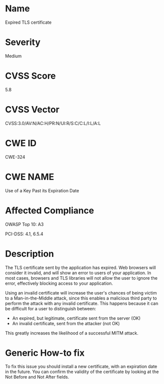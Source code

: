 
# Name

Expired TLS certificate

# Severity

Medium

# CVSS Score

5.8

# CVSS Vector

CVSS:3.0/AV:N/AC:H/PR:N/UI:R/S:C/C:L/I:L/A:L

# CWE ID

CWE-324

# CWE NAME 

Use of a Key Past its Expiration Date

# Affected Compliance

OWASP Top 10: A3

PCI-DSS: 4.1, 6.5.4

# Description

The TLS certificate sent by the application has expired. Web browsers will consider it invalid, and will show an error to users of your application. In most cases, browsers and TLS libraries will not allow the user to ignore the error, effectively blocking access to your application.

Using an invalid certificate will increase the user's chances of being victim to a Man-in-the-Middle attack, since this enables a malicious third party to perform the attack with any invalid certificate. This happens because it can be difficult for a user to distinguish between:

 * An expired, but legitimate, certificate sent from the server (OK)
 * An invalid certificate, sent from the attacker (not OK)

This greatly increases the likelihood of a successful MITM attack.

# Generic How-to fix

To fix this issue you should install a new certificate, with an expiration date in the future. You can confirm the validity of the certificate by looking at the Not Before and Not After fields.
